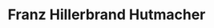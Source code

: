 ---
title: "Franz Hillerbrand Hutmacher"
url: /bad-toelz/franz-hillerbrand-hutmacher/
shop: Kleidung
---
